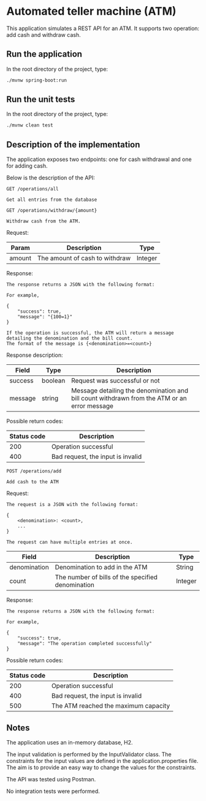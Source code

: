 # Automated teller machine (ATM)

This application simulates a REST API for an ATM. 
It supports two operation: add cash and withdraw cash.

## Run the application

In the root directory of the project, type:

```bash
./mvnw spring-boot:run
```

## Run the unit tests

In the root directory of the project, type:

```bash
./mvnw clean test
```

## Description of the implementation

The application exposes two endpoints: one for cash withdrawal and one for adding cash.

Below is the description of the API:

```
GET /operations/all

Get all entries from the database
```

```
GET /operations/withdraw/{amount}

Withdraw cash from the ATM.
```
 
Request:

| Param  | Description | Type |
|--------|-------------|------|
| amount | The amount of cash to withdraw | Integer

Response:

```
The response returns a JSON with the following format:

For example,

{
    "success": true,
    "message": "{100=1}"
}

If the operation is successful, the ATM will return a message detailing the denomination and the bill count.
The format of the message is {<denomination>=<count>}
```
Response description:

| Field | Type | Description |
|-------|------| ------------|
|success| boolean | Request was successful or not
|message| string | Message detailing the denomination and bill count withdrawn from the ATM or an error message

Possible return codes:

|Status code | Description |
|------------| ------------|
|200         | Operation successful |
|400         | Bad request, the input is invalid |

```
POST /operations/add

Add cash to the ATM
```

Request:

```
The request is a JSON with the following format:

{
    <denomination>: <count>,
    ...
}

The request can have multiple entries at once.
```

| Field  | Description | Type |
|--------|-------------|------|
| denomination | Denomination to add in the ATM | String
| count | The number of bills of the specified denomination | Integer

Response:

```
The response returns a JSON with the following format:

For example,

{
    "success": true,
    "message": "The operation completed successfully"
}

```

Possible return codes:

|Status code | Description |
|------------| ------------|
|200         | Operation successful |
|400         | Bad request, the input is invalid |
|500         | The ATM reached the maximum capacity

## Notes

The application uses an in-memory database, H2.

The input validation is performed by the InputValidator class.
The constraints for the input values are defined in the application.properties file. The aim is to provide an easy way 
to change the values for the constraints.

The API was tested using Postman.

No integration tests were performed.


 